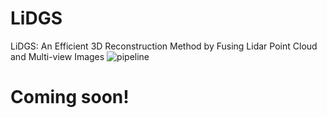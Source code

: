 # LiDGS
LiDGS: An Efficient 3D Reconstruction Method by Fusing Lidar Point Cloud and Multi-view Images
![pipeline](https://github.com/user-attachments/assets/370eeddb-dd40-4715-be65-35a9a3baa524)


# Coming soon!
